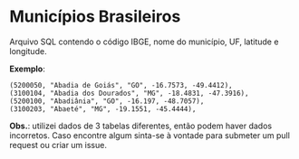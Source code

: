 # Municípios Brasileiros

Arquivo SQL contendo o código IBGE, nome do município, UF, latitude e longitude.

**Exemplo**:
```
(5200050, "Abadia de Goiás", "GO", -16.7573, -49.4412),
(3100104, "Abadia dos Dourados", "MG", -18.4831, -47.3916),
(5200100, "Abadiânia", "GO", -16.197, -48.7057),
(3100203, "Abaeté", "MG", -19.1551, -45.4444),
```

**Obs.**: utilizei dados de 3 tabelas diferentes, então podem haver dados incorretos. Caso encontre algum sinta-se à vontade para submeter um pull request ou criar um issue.
